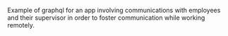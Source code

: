 Example of graphql for an app involving communications with employees and their supervisor in order to foster communication while working remotely. 
